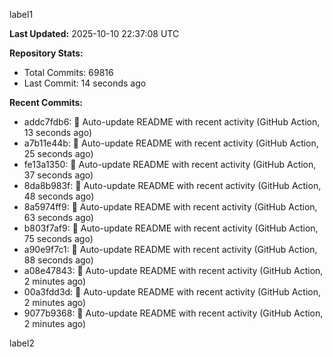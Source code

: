 
label1 
<!-- ACTIVITY_START -->
**Last Updated:** 2025-10-10 22:37:08 UTC

**Repository Stats:**
- Total Commits: 69816
- Last Commit: 14 seconds ago

**Recent Commits:**
- addc7fdb6: 🤖 Auto-update README with recent activity (GitHub Action, 13 seconds ago)
- a7b11e44b: 🤖 Auto-update README with recent activity (GitHub Action, 25 seconds ago)
- fe13a1350: 🤖 Auto-update README with recent activity (GitHub Action, 37 seconds ago)
- 8da8b983f: 🤖 Auto-update README with recent activity (GitHub Action, 48 seconds ago)
- 8a5974ff9: 🤖 Auto-update README with recent activity (GitHub Action, 63 seconds ago)
- b803f7af9: 🤖 Auto-update README with recent activity (GitHub Action, 75 seconds ago)
- a90e9f7c1: 🤖 Auto-update README with recent activity (GitHub Action, 88 seconds ago)
- a08e47843: 🤖 Auto-update README with recent activity (GitHub Action, 2 minutes ago)
- 00a3fdd3d: 🤖 Auto-update README with recent activity (GitHub Action, 2 minutes ago)
- 9077b9368: 🤖 Auto-update README with recent activity (GitHub Action, 2 minutes ago)
<!-- ACTIVITY_END -->

label2
